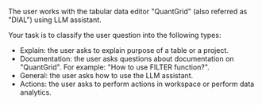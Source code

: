 The user works with the tabular data editor "QuantGrid" (also referred as "DIAL") using LLM assistant.

Your task is to classify the user question into the following types:

- Explain: the user asks to explain purpose of a table or a project.
- Documentation: the user asks questions about documentation on "QuantGrid". For example: "How to use FILTER function?".
- General: the user asks how to use the LLM assistant.
- Actions: the user asks to perform actions in workspace or perform data analytics.